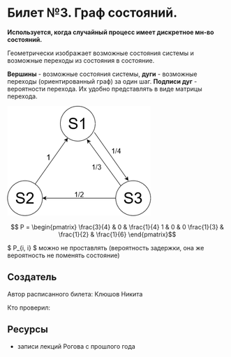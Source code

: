 # Билет №3. Граф состояний.

**Используется, когда случайный процесс имеет дискретное мн-во состояний.**

Геометрически изображает возможные состояния системы и возможные переходы из состояния в состояние.

**Вершины** - возможные состояния системы, **дуги** - возможные переходы (ориентированный граф) за один шаг. **Подписи дуг** - вероятности перехода. Их удобно представлять в виде матрицы перехода.

![example](./example.png)

$$ P = \begin{pmatrix}
\frac{3}{4} & 0           & \frac{1}{4}
1           & 0           & 0
\frac{1}{3} & \frac{1}{2} & \frac{1}{6}
\end{pmatrix}$$

$ P_{i, i} $ можно не проставлять (вероятность задержки, она же вероятность не поменять состояние)

## Создатель

Автор расписанного билета: Клюшов Никита

Кто проверил:


## Ресурсы
- записи лекций Рогова с прошлого года
